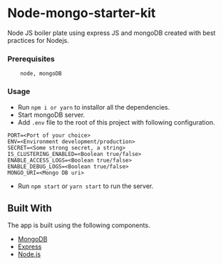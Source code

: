 # Node-mongo-starter-kit
Node JS boiler plate using express JS and mongoDB created with best practices for Nodejs.

### Prerequisites
```
    node, mongoDB
```

### Usage
* Run `npm i or yarn` to installor  all the dependencies.
* Start mongoDB server.
* Add `.env` file to the root of this project with following configuration.
```
PORT=<Port of your choice>
ENV=<Environment development/production>
SECRET=<Some strong secret, a string>
IS_CLUSTERING_ENABLED=<Boolean true/false>
ENABLE_ACCESS_LOGS=<Boolean true/false>
ENABLE_DEBUG_LOGS=<Boolean true/false>
MONGO_URI=<Mongo DB uri>
```
* Run `npm start` or `yarn start` to run the server.



## Built With

The app is built using the following components.

*  [MongoDB](https://www.mongodb.com/)
*  [Express](https://expressjs.com/)
*  [Node.js](https://nodejs.org/)
